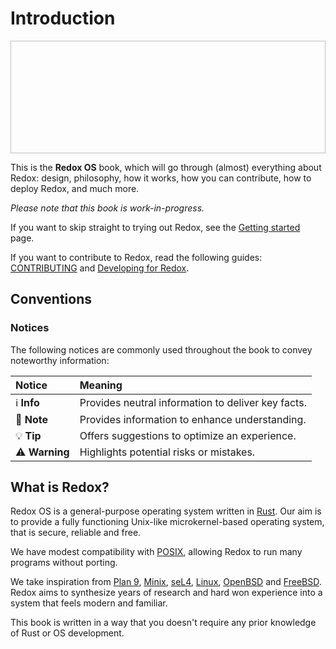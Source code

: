 # Introduction

<img class="redox-logo" width=511 height=180/>

This is the **Redox OS** book, which will go through (almost) everything about Redox: design, philosophy, how it works, how you can contribute, how to deploy Redox, and much more.

*Please note that this book is work-in-progress.*

If you want to skip straight to trying out Redox, see the [Getting started](./getting-started.md) page.

If you want to contribute to Redox, read the following guides: [CONTRIBUTING](https://gitlab.redox-os.org/redox-os/redox/-/blob/master/CONTRIBUTING.md) and [Developing for Redox](./developing-for-redox.md).

## Conventions

### Notices

The following notices are commonly used throughout the book to convey noteworthy information:

| Notice     | Meaning |
|:---------- |:------- |
| ℹ️ **Info**    | Provides neutral information to deliver key facts. |
| 📝 **Note**    | Provides information to enhance understanding. |
| 💡 **Tip**     | Offers suggestions to optimize an experience. |
| ⚠️ **Warning** | Highlights potential risks or mistakes. |

## What is Redox?

Redox OS is a general-purpose operating system written in [Rust](https://www.rust-lang.org). Our aim is to provide a fully functioning Unix-like microkernel-based operating system, that is secure, reliable and free.

We have modest compatibility with [POSIX](https://en.wikipedia.org/wiki/POSIX), allowing Redox to run many programs without porting.

We take inspiration from [Plan 9](http://9p.io/plan9/index.html), [Minix](http://www.minix3.org/), [seL4](https://sel4.systems/), [Linux](https://www.kernel.org/), [OpenBSD](https://openbsd.org) and [FreeBSD](https://freebsd.org). Redox aims to synthesize years of research and hard won experience into a system that feels modern and familiar.

This book is written in a way that you doesn't require any prior knowledge of Rust or OS development.
